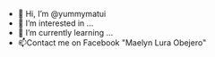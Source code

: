 - 👋 Hi, I’m @yummymatui
- 👀 I’m interested in ...
- 🌱 I’m currently learning ...
- 📫Contact me on Facebook "Maelyn Lura Obejero"

<!---
yummymatui/yummymatui is a ✨ special ✨ repository because its `README.md` (this file) appears on your GitHub profile.
You can click the Preview link to take a look at your changes.
--->
